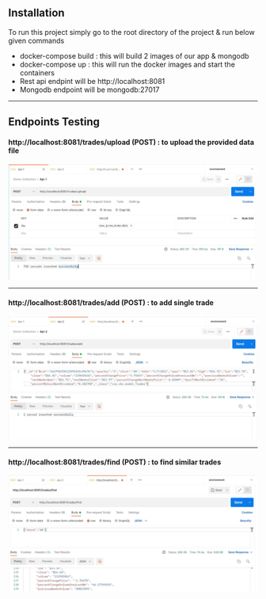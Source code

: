 ## Installation

To run this project simply go to the root directory of the project & run below given commands
- docker-compose build : this will build 2 images of our app & mongodb
- docker-compose up : this will run the docker images and start the containers
- Rest api endpint will be http://localhost:8081 
- Mongodb endpoint will be mongodb:27017

---

## Endpoints Testing

#### http://localhost:8081/trades/upload (POST) : to upload the provided data file

![alt text](src/main/resources/templates/UploadApi.png)

---

#### http://localhost:8081/trades/add (POST) : to add single trade

![alt text](src/main/resources/templates/AddApi.png)

---

#### http://localhost:8081/trades/find (POST) : to find similar trades

![alt text](src/main/resources/templates/findApi.png)
